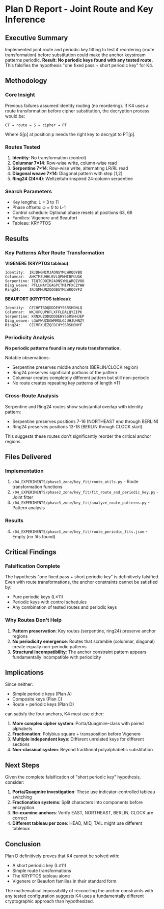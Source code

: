 # Plan D Report - Joint Route and Key Inference

## Executive Summary
Implemented joint route and periodic key fitting to test if reordering (route transformation) before substitution could make the anchor keystream patterns periodic. **Result: No periodic keys found with any tested route.** This falsifies the hypothesis "one fixed pass + short periodic key" for K4.

## Methodology

### Core Insight
Previous failures assumed identity routing (no reordering). If K4 uses a route transformation before cipher substitution, the decryption process would be:
```
CT → route → S → cipher → PT
```
Where S[p] at position p needs the right key to decrypt to PT[p].

### Routes Tested
1. **Identity**: No transformation (control)
2. **Columnar 7×14**: Row-wise write, column-wise read
3. **Serpentine 7×14**: Row-wise write, alternating LR/RL read
4. **Diagonal weave 7×14**: Diagonal pattern with step [1,2]
5. **Ring24 (24×4)**: Weltzeituhr-inspired 24-column serpentine

### Search Parameters
- Key lengths: L = 3 to 11
- Phase offsets: φ = 0 to L-1
- Control schedule: Optional phase resets at positions 63, 69
- Families: Vigenere and Beaufort
- Tableau: KRYPTOS

## Results

### Key Patterns After Route Transformation

**VIGENERE (KRYPTOS tableau)**:
```
Identity:  IRJDHGMIMJAONSYMLWRQOYBQ
Columnar:  AHKTMZUHHLBVLQPNMIBFUUGK
Serpentine: TIQTCDOIMJAONSYMLWRQZVOU
Diag_weave: PTLLNAYIGAGPCTMIPFXCZYWW
Ring24:    IRJGMMUNZQQOBSYMLWRQOYFZ
```

**BEAUFORT (KRYPTOS tableau)**:
```
Identity:  CECHPTSDQDDDEHYSSRSHDNLQ
Columnar:  WKJXFQUPHFLXFFLDALQYZIPK
Serpentine: KRNXUZODQDDDEHYSSRSHHJEP
Diag_weave: LGAFWUZDGWMMGLGJUHJUHNZY
Ring24:    CECMFXUEZQCDCHYSSRSHDNYF
```

### Periodicity Analysis

**No periodic patterns found in any route transformation.**

Notable observations:
- Serpentine preserves middle anchors (BERLIN/CLOCK region)
- Ring24 preserves significant portions of the pattern
- Columnar creates completely different pattern but still non-periodic
- No route creates repeating key patterns of length ≤11

### Cross-Route Analysis

Serpentine and Ring24 routes show substantial overlap with identity pattern:
- Serpentine preserves positions 7-16 (NORTHEAST end through BERLIN)
- Ring24 preserves positions 13-18 (BERLIN through CLOCK start)

This suggests these routes don't significantly reorder the critical anchor regions.

## Files Delivered

### Implementation
1. `/04_EXPERIMENTS/phase3_zone/key_fit/route_utils.py` - Route transformation functions
2. `/04_EXPERIMENTS/phase3_zone/key_fit/fit_route_and_periodic_key.py` - Joint fitter
3. `/04_EXPERIMENTS/phase3_zone/key_fit/analyze_route_patterns.py` - Pattern analysis

### Results
4. `/04_EXPERIMENTS/phase3_zone/key_fit/route_periodic_fits.json` - Empty (no fits found)

## Critical Findings

### Falsification Complete
The hypothesis "one fixed pass + short periodic key" is definitively falsified. Even with route transformations, the anchor constraints cannot be satisfied by:
- Pure periodic keys (L≤11)
- Periodic keys with control schedules
- Any combination of tested routes and periodic keys

### Why Routes Don't Help
1. **Pattern preservation**: Key routes (serpentine, ring24) preserve anchor regions
2. **No periodicity emergence**: Routes that scramble (columnar, diagonal) create equally non-periodic patterns
3. **Structural incompatibility**: The anchor constraint pattern appears fundamentally incompatible with periodicity

## Implications

Since neither:
- Simple periodic keys (Plan A)
- Composite keys (Plan C)  
- Route + periodic keys (Plan D)

can satisfy the four anchors, K4 must use either:

1. **More complex cipher system**: Porta/Quagmire-class with paired alphabets
2. **Fractionation**: Polybius square + transposition before Vigenere
3. **Multiple independent keys**: Different unrelated keys for different sections
4. **Non-classical system**: Beyond traditional polyalphabetic substitution

## Next Steps

Given the complete falsification of "short periodic key" hypothesis, consider:

1. **Porta/Quagmire investigation**: These use indicator-controlled tableau switching
2. **Fractionation systems**: Split characters into components before encryption
3. **Re-examine anchors**: Verify EAST, NORTHEAST, BERLIN, CLOCK are correct
4. **Different tableau per zone**: HEAD, MID, TAIL might use different tableaux

## Conclusion

Plan D definitively proves that K4 cannot be solved with:
- A short periodic key (L≤11)
- Simple route transformations
- The KRYPTOS tableau alone
- Vigenere or Beaufort families in their standard form

The mathematical impossibility of reconciling the anchor constraints with any tested configuration suggests K4 uses a fundamentally different cryptographic approach than hypothesized.